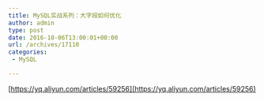 ```yaml
---
title: MySQL实战系列：大字段如何优化
author: admin
type: post
date: 2016-10-06T13:00:01+00:00
url: /archives/17110
categories:
 - MySQL

---
```

[https://yq.aliyun.com/articles/59256](https://yq.aliyun.com/articles/59256)